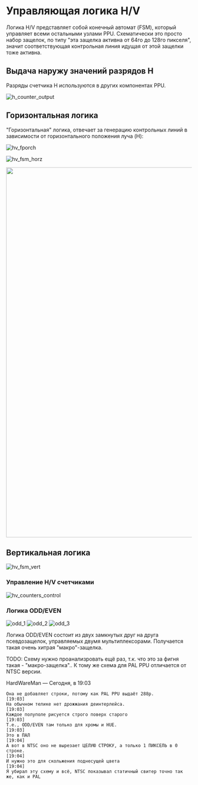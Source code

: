 # Управляющая логика H/V

Логика H/V представляет собой конечный автомат (FSM), который управляет всеми остальными узлами PPU. Схематически это просто набор защелок, по типу "эта защелка активна от 64го до 128го пикселя", значит соответствующая контрольная линия идущая от этой защелки тоже активна.

## Выдача наружу значений разрядов H

Разряды счетчика H используются в других компонентах PPU.

![h_counter_output](/BreakingNESWiki/imgstore/h_counter_output.jpg)

## Горизонтальная логика

"Горизонтальная" логика, отвечает за генерацию контрольных линий в зависимости от горизонтального положения луча (H):

![hv_fporch](/BreakingNESWiki/imgstore/hv_fporch.jpg)

![hv_fsm_horz](/BreakingNESWiki/imgstore/hv_fsm_horz.jpg)

<img src="/BreakingNESWiki/imgstore/7fc48a229053d2cf091195ec01a345ce.jpg" width="1000px">

## Вертикальная логика

![hv_fsm_vert](/BreakingNESWiki/imgstore/hv_fsm_vert.jpg)

### Управление H/V счетчиками

![hv_counters_control](/BreakingNESWiki/imgstore/hv_counters_control.jpg)

### Логика ODD/EVEN

![odd_1](/BreakingNESWiki/imgstore/5c4d95b2bf506ef6b183cf8bb46e9433.jpg) ![odd_2](/BreakingNESWiki/imgstore/e4220e0351932b00026250fc2f3c858a.jpg) ![odd_3](/BreakingNESWiki/imgstore/e7d09137ee29ae53340df1cb2285585f.jpg)

Логика ODD/EVEN состоит из двух замкнутых друг на друга псевдозащелок, управляемых двумя мультиплексорами. Получается такая очень хитрая "макро"-защелка.

TODO: Схему нужно проанализровать ещё раз, т.к. что это за фигня такая - "макро-защелка".. К тому же схема для PAL PPU отличается от NTSC версии.

HardWareMan — Сегодня, в 19:03
```
Она не добавляет строки, потому как PAL PPU выдаёт 288р.
[19:03]
На обычном телике нет дрожжания деинтерлейса.
[19:03]
Каждое полуполе рисуется строго поверх старого
[19:03]
Т.е., ODD/EVEN там только для хромы и HUE.
[19:03]
Это в ПАЛ
[19:04]
А вот в NTSC оно не вырезает ЦЕЛУЮ СТРОКУ, а только 1 ПИКСЕЛЬ в 0 строке.
[19:04]
И нужно это для скольжения поднесущей цвета
[19:04]
Я убирал эту схему и всё, NTSC показывал статичный свитер точно так же, как и PAL
```
